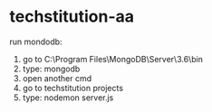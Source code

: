 # techstitution-aa

run mondodb:
1. go to C:\Program Files\MongoDB\Server\3.6\bin
2. type: mongodb
3. open another cmd
4. go to techstitution projects
5. type: nodemon server.js